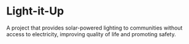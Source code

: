 # Light-it-Up
A project that provides solar-powered lighting to communities without access to electricity, improving quality of life and promoting safety.
